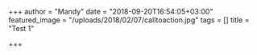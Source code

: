 +++
author = "Mandy"
date = "2018-09-20T16:54:05+03:00"
featured_image = "/uploads/2018/02/07/calltoaction.jpg"
tags = []
title = "Test 1"

+++
